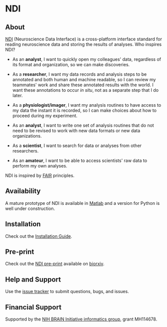# NDI

## About

[NDI](http://ndi.vhlab.org) (Neuroscience Data Interface) is a cross-platform interface standard for reading neuroscience data and storing the results of analyses. Who inspires NDI?

- As an **analyst**, I want to quickly open my colleagues' data, regardless of its format and organization, so we can make discoveries.

- As a **researcher**, I want my data records and analysis steps to be annotated and both human and machine readable, so I can review my teammates' work and share these annotated results with the world. I want these annotations to occur *in situ*, not as a separate step that I do later.

- As a **physiologist/imager**, I want my analysis routines to have access to my data the instant it is recorded, so I can make choices about how to proceed during my experiment. 

- As an **analyst**, I want to write one set of analysis routines that do not need to be revised to work with new data formats or new data organizations.

- As a **scientist**, I want to search for data or analyses from other researchers.

- As an **amateur**, I want to be able to access scientists' raw data to perform my own analyses.

NDI is inspired by [FAIR](https://www.go-fair.org/fair-principles/) principles.

## Availability

A mature prototype of NDI is available in [Matlab](https://github.com/VH-Lab/NDI-matlab) and a version for Python is well under construction.

## Installation

Check out the [Installation Guide](https://vh-lab.github.io/NDI-matlab/installation/).

## Pre-print

Check out the [NDI pre-print](https://www.biorxiv.org/content/10.1101/2020.05.13.093542v2) available on [biorxiv](http://biorxiv.org/). 

## Help and Support

Use the [issue tracker](https://github.com/VH-Lab/NDI-matlab/issues) to submit questions, bugs, and issues.

## Financial Support

Supported by the [NIH BRAIN Initiative informatics group](https://braininitiative.nih.gov/brain-programs/informatics), grant MH114678.



